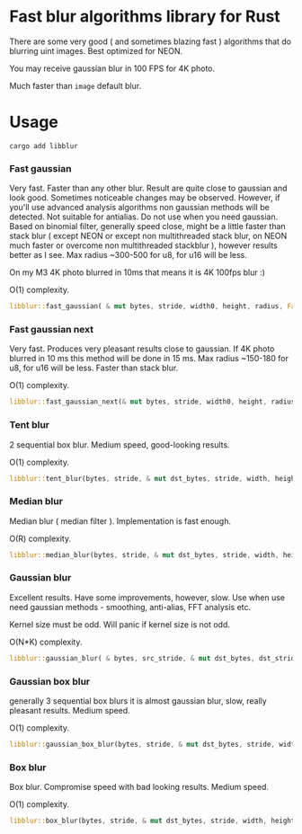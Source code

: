 # Fast blur algorithms library for Rust

There are some very good ( and sometimes blazing fast ) algorithms that do blurring uint images.
Best optimized for NEON.

You may receive gaussian blur in 100 FPS for 4K photo.

Much faster than `image` default blur.

# Usage

```
cargo add libblur
```

### Fast gaussian

Very fast. Faster than any other blur. Result are quite close to gaussian and look good. Sometimes noticeable changes
may be
observed. However, if you'll use advanced analysis algorithms non gaussian methods will be detected. Not suitable for
antialias.
Do not use when you need gaussian. Based on binomial filter, generally speed close, might be a little faster than stack
blur ( except NEON or except non multithreaded stack blur, on NEON much faster or overcome non multithreaded
stackblur ), however results better as I see. Max radius ~300-500 for u8, for u16 will be less.

On my M3 4K photo blurred in 10ms that means it is 4K 100fps blur :)

O(1) complexity.

```rust
libblur::fast_gaussian( & mut bytes, stride, width0, height, radius, FastBlurChannels::Channels3);
```

### Fast gaussian next

Very fast.
Produces very pleasant results close to gaussian.
If 4K photo blurred in 10 ms this method will be done in 15 ms. Max radius ~150-180 for u8, for u16 will be less.
Faster than stack blur.

O(1) complexity.

```rust
libblur::fast_gaussian_next(& mut bytes, stride, width0, height, radius, FastBlurChannels::Channels3);
```

### Tent blur

2 sequential box blur. Medium speed, good-looking results.

O(1) complexity.

```rust
libblur::tent_blur(bytes, stride, & mut dst_bytes, stride, width, height, radius, FastBlurChannels::Channels3);
```

### Median blur

Median blur ( median filter ). Implementation is fast enough.

O(R) complexity.

```rust
libblur::median_blur(bytes, stride, & mut dst_bytes, stride, width, height, radius, FastBlurChannels::Channels3);
```

### Gaussian blur

Excellent results. Have some improvements, however, slow. Use when use need gaussian methods - smoothing, anti-alias,
FFT analysis etc.

Kernel size must be odd. Will panic if kernel size is not odd.

O(N*K) complexity.

```rust
libblur::gaussian_blur( & bytes, src_stride, & mut dst_bytes, dst_stride, width, height, kernel_size, sigma, FastBlurChannels::Channels3);
```

### Gaussian box blur

generally 3 sequential box blurs it is almost gaussian blur, slow, really pleasant results.
Medium speed.

O(1) complexity.

```rust
libblur::gaussian_box_blur(bytes, stride, & mut dst_bytes, stride, width, height, radius, FastBlurChannels::Channels3);
```

### Box blur

Box blur. Compromise speed with bad looking results.
Medium speed.

O(1) complexity.

```rust
libblur::box_blur(bytes, stride, & mut dst_bytes, stride, width, height, radius, FastBlurChannels::Channels3);
```
